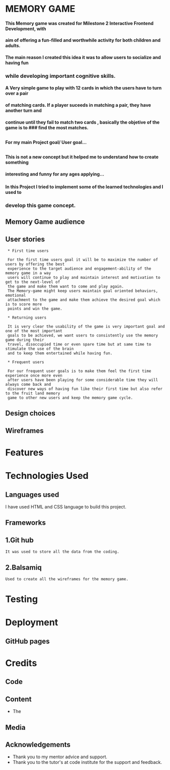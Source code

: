 # MEMORY GAME 

#### This Memory game was created for Milestone 2 Interactive Frontend Development, with 
#### aim of offering a fun-filled and worthwhile activity for both children and adults.
#### The main reason I created this idea it was to allow users to socialize and having fun 
### while developing important cognitive skills.  
#### A Very simple game to play with 12 cards in which the users have to turn over a pair 
#### of matching cards. If a player suceeds in matching a pair, they have another turn and
#### continue until they fail to match two cards , basically the objetive of the game is to ### find the most matches.  
## 
#### For my main Project goal/ User goal...   
##
##
##
#### This is not a new concept but it helped me to understand how to create something 
#### interesting and funny for any ages applying... 
### 
#### In this Project I tried to implement some of the learned technologies  and I used to  
### develop this game concept.  
#### 



## Memory Game audience   
 ##  User stories  
     
     * First time users 
      
     For the first time users goal it will be to maximize the number of users by offering the best
     experience to the target audience and engagement-ability of the memory game in a way
     users will continue to play and maintain interest and motivation to get to the next-level of
     the game and make them want to come and play again.
     The Memory-game might keep users maintain goal oriented behaviors, emotional
     attachment to the game and make them achieve the desired goal which is to score more
     points and win the game.

     * Returning users 

     It is very clear the usability of the game is very important goal and one of the most important
     goals to be achieved, we want users to consistently use the memory game during their
     travel, disoccupied time or even spare time but at same time to stimulate the use of the brain
     and to keep them entertained while having fun. 

     * Frequent users 
     
     For our frequent user goals is to make them feel the first time experience once more even
     after users have been playing for some considerable time they will always come back and
     discover new ways of having fun like their first time but also refer to the fruit land memory
     game to other new users and keep the memory game cycle.
    
     

## Design choices 





## Wireframes 


# Features 

# Technologies Used 
## Languages used
   I have used HTML and CSS language to build this project. 


## Frameworks 
 ## 1.Git hub
    It was used to store all the data from the coding. 

 ## 2.Balsamiq 
    Used to create all the wireframes for the memory game.  

 # Testing 


 # Deployment 
 ## GitHub pages 



 # Credits 

 ## Code  



 ## Content 
  * The 



 ## Media 
    


 ## Acknowledgements  
  * Thank you to my mentor advice and support. 
  * Thank you to the tutor's at code institute for the support and feedback.   
       